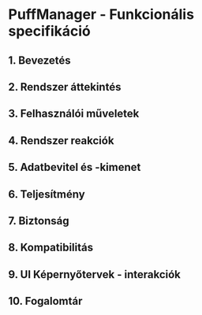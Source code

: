 # PuffManager -  Funkcionális specifikáció

## 1. Bevezetés

## 2. Rendszer áttekintés

## 3. Felhasználói műveletek

## 4. Rendszer reakciók

## 5. Adatbevitel és -kimenet

## 6. Teljesítmény

## 7. Biztonság

## 8. Kompatibilitás

## 9. UI Képernyőtervek - interakciók

## 10. Fogalomtár